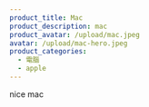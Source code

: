 ```yaml
---
product_title: Mac
product_description: mac
product_avatar: /upload/mac.jpeg
avatar: /upload/mac-hero.jpeg
product_categories:
  - 電腦
  - apple
---
```

n﻿ice mac